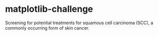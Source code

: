 # matplotlib-challenge

Screening for potential treatments for squamous cell carcinoma (SCC), a commonly occurring form of skin cancer.

